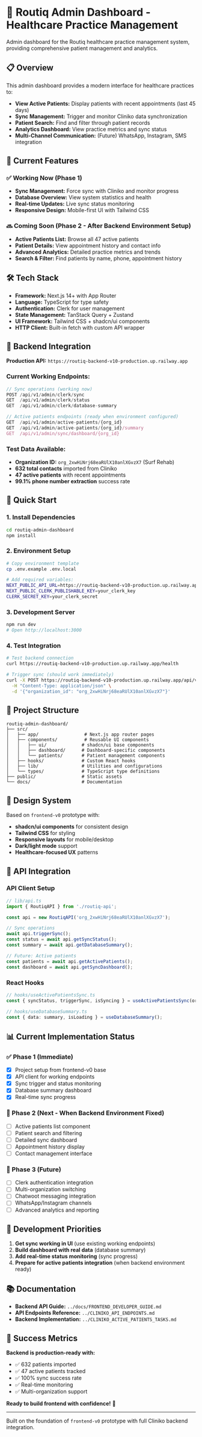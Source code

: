 # 🚀 Routiq Admin Dashboard - Healthcare Practice Management

Admin dashboard for the Routiq healthcare practice management system, providing comprehensive patient management and analytics.

## 📋 Overview

This admin dashboard provides a modern interface for healthcare practices to:
- **View Active Patients:** Display patients with recent appointments (last 45 days)
- **Sync Management:** Trigger and monitor Cliniko data synchronization
- **Patient Search:** Find and filter through patient records
- **Analytics Dashboard:** View practice metrics and sync status
- **Multi-Channel Communication:** (Future) WhatsApp, Instagram, SMS integration

## 🎯 Current Features

### ✅ Working Now (Phase 1)
- **Sync Management:** Force sync with Cliniko and monitor progress
- **Database Overview:** View system statistics and health
- **Real-time Updates:** Live sync status monitoring
- **Responsive Design:** Mobile-first UI with Tailwind CSS

### 🔜 Coming Soon (Phase 2 - After Backend Environment Setup)
- **Active Patients List:** Browse all 47 active patients
- **Patient Details:** View appointment history and contact info
- **Advanced Analytics:** Detailed practice metrics and trends
- **Search & Filter:** Find patients by name, phone, appointment history

## 🛠 Tech Stack

- **Framework:** Next.js 14+ with App Router
- **Language:** TypeScript for type safety
- **Authentication:** Clerk for user management
- **State Management:** TanStack Query + Zustand
- **UI Framework:** Tailwind CSS + shadcn/ui components
- **HTTP Client:** Built-in fetch with custom API wrapper

## 🔗 Backend Integration

**Production API:** `https://routiq-backend-v10-production.up.railway.app`

### Current Working Endpoints:
```typescript
// Sync operations (working now)
POST /api/v1/admin/clerk/sync
GET  /api/v1/admin/clerk/status
GET  /api/v1/admin/clerk/database-summary

// Active patients endpoints (ready when environment configured)
GET  /api/v1/admin/active-patients/{org_id}
GET  /api/v1/admin/active-patients/{org_id}/summary
GET  /api/v1/admin/sync/dashboard/{org_id}
```

### Test Data Available:
- **Organization ID:** `org_2xwHiNrj68eaRUlX10anlXGvzX7` (Surf Rehab)
- **632 total contacts** imported from Cliniko
- **47 active patients** with recent appointments
- **99.1% phone number extraction** success rate

## 🚀 Quick Start

### 1. Install Dependencies
```bash
cd routiq-admin-dashboard
npm install
```

### 2. Environment Setup
```bash
# Copy environment template
cp .env.example .env.local

# Add required variables:
NEXT_PUBLIC_API_URL=https://routiq-backend-v10-production.up.railway.app
NEXT_PUBLIC_CLERK_PUBLISHABLE_KEY=your_clerk_key
CLERK_SECRET_KEY=your_clerk_secret
```

### 3. Development Server
```bash
npm run dev
# Open http://localhost:3000
```

### 4. Test Integration
```bash
# Test backend connection
curl https://routiq-backend-v10-production.up.railway.app/health

# Trigger sync (should work immediately)
curl -X POST https://routiq-backend-v10-production.up.railway.app/api/v1/admin/clerk/sync \
  -H "Content-Type: application/json" \
  -d '{"organization_id": "org_2xwHiNrj68eaRUlX10anlXGvzX7"}'
```

## 📁 Project Structure

```
routiq-admin-dashboard/
├── src/
│   ├── app/                 # Next.js app router pages
│   ├── components/          # Reusable UI components
│   │   ├── ui/             # shadcn/ui base components
│   │   ├── dashboard/      # Dashboard-specific components
│   │   └── patients/       # Patient management components
│   ├── hooks/              # Custom React hooks
│   ├── lib/                # Utilities and configurations
│   └── types/              # TypeScript type definitions
├── public/                 # Static assets
└── docs/                   # Documentation
```

## 🎨 Design System

Based on `frontend-v0` prototype with:
- **shadcn/ui components** for consistent design
- **Tailwind CSS** for styling
- **Responsive layouts** for mobile/desktop
- **Dark/light mode** support
- **Healthcare-focused UX** patterns

## 🔌 API Integration

### API Client Setup
```typescript
// lib/api.ts
import { RoutiqAPI } from './routiq-api';

const api = new RoutiqAPI('org_2xwHiNrj68eaRUlX10anlXGvzX7');

// Sync operations
await api.triggerSync();
const status = await api.getSyncStatus();
const summary = await api.getDatabaseSummary();

// Future: Active patients
const patients = await api.getActivePatients();
const dashboard = await api.getSyncDashboard();
```

### React Hooks
```typescript
// hooks/useActivePatientsSync.ts
const { syncStatus, triggerSync, isSyncing } = useActivePatientsSync(orgId);

// hooks/useDatabaseSummary.ts  
const { data: summary, isLoading } = useDatabaseSummary();
```

## 📊 Current Implementation Status

### ✅ Phase 1 (Immediate)
- [x] Project setup from frontend-v0 base
- [x] API client for working endpoints
- [x] Sync trigger and status monitoring
- [x] Database summary dashboard
- [x] Real-time sync progress

### 🔄 Phase 2 (Next - When Backend Environment Fixed)
- [ ] Active patients list component
- [ ] Patient search and filtering
- [ ] Detailed sync dashboard
- [ ] Appointment history display
- [ ] Contact management interface

### 🚀 Phase 3 (Future)
- [ ] Clerk authentication integration
- [ ] Multi-organization switching
- [ ] Chatwoot messaging integration
- [ ] WhatsApp/Instagram channels
- [ ] Advanced analytics and reporting

## 🎯 Development Priorities

1. **Get sync working in UI** (use existing working endpoints)
2. **Build dashboard with real data** (database summary)
3. **Add real-time status monitoring** (sync progress)
4. **Prepare for active patients integration** (when backend environment ready)

## 📚 Documentation

- **Backend API Guide:** `../docs/FRONTEND_DEVELOPER_GUIDE.md`
- **API Endpoints Reference:** `../CLINIKO_API_ENDPOINTS.md`
- **Backend Implementation:** `../CLINIKO_ACTIVE_PATIENTS_TASKS.md`

## 🎉 Success Metrics

**Backend is production-ready with:**
- ✅ 632 patients imported
- ✅ 47 active patients tracked
- ✅ 100% sync success rate
- ✅ Real-time monitoring
- ✅ Multi-organization support

**Ready to build frontend with confidence!** 🚀

---

Built on the foundation of `frontend-v0` prototype with full Cliniko backend integration. 